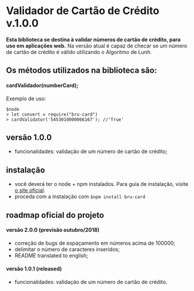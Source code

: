# Validador de Cartão de Crédito v.1.0.0

**Esta biblioteca se destina à validar números de cartão de crédito, para uso em aplicações web.**
Na versão atual é capaz de checar se um número de cartão de crédito é válido utilizando o Algoritmo de Lunh.

## Os métodos utilizados na biblioteca são:

#### **cardValidador(numberCard);**

Exemplo de uso:

```
$node
> let convert = require("bru-card")
> cardValidator('5453010000066167'); //'True'
```


## versão 1.0.0

- funcionalidades: validação de um número de cartão de crédito;


## instalação

- você deverá ter o node + npm instalados. Para guia de instalação, visite [o site oficial](https://www.npmjs.com/get-npm).
- proceda com a instalação com `$npm install bru-card`


## roadmap oficial do projeto


#### versão 2.0.0 (previsão outubro/2018)
- correção de bugs de espaçamento em números acima de 100000;
- delimitar o número de caracteres inseridos;
- README translated to english;

#### versão 1.0.1 (released)
- funcionalidades: validação de um número de cartão de crédito.
